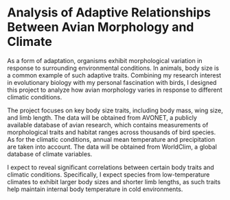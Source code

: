 # Analysis of Adaptive Relationships Between Avian Morphology and Climate

As a form of adaptation, organisms exhibit morphological variation in response to surrounding environmental conditions. In animals, body size is a common example of such adaptive traits. Combining my research interest in evolutionary biology with my personal fascination with birds, I designed this project to analyze how avian morphology varies in response to different climatic conditions. 

The project focuses on key body size traits, including body mass, wing size, and limb length. The data will be obtained from AVONET, a publicly available database of avian research, which contains measurements of morphological traits and habitat ranges across thousands of bird species. As for the climatic conditions, annual mean temperature and precipitation are taken into account. The data will be obtained from WorldClim, a global database of climate variables.

I expect to reveal significant correlations between certain body traits and climatic conditions. Specifically, I expect species from low-temperature climates to exhibit larger body sizes and shorter limb lengths, as such traits help maintain internal body temperature in cold environments. 
